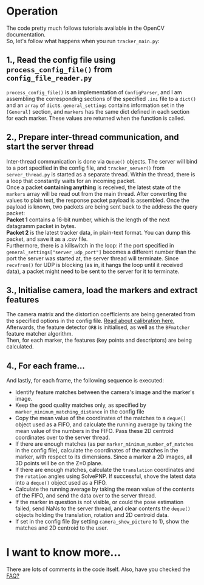 # Operation

The code pretty much follows tutorials available in the OpenCV documentation.  
So, let's follow what happens when you run `tracker_main.py`:  
## 1., Read the config file using `process_config_file()` from `config_file_reader.py`
`process_config_file()` is an implementation of `ConfigParser`, and I am assembling the corresponding sections of the specified `.ini` file to a `dict()` and an `array` of `dict`s. `general_settings` contains information set in the `[General]` section, and `markers` has the same dict defined in each section for each marker. These values are returned when the function is called. 

##  2., Prepare inter-thread communication, and start the server thread
Inter-thread communication is done via `Queue()` objects. The server will bind to a port specified in the config file, and `tracker_server()` from `server_thread.py` is started as a separate thread. Within the thread, there is a loop that constantly waits for an incoming packet.  
Once a packet **containing anything** is received, the latest state of the `markers` array will be read out from the main thread. After converting the values to plain text, the response packet payload is assembled. Once the payload is known, two packets are being sent back to the address the query packet:  
**Packet 1** contains a 16-bit number, which is the length of the next datagramm packet in bytes.  
**Packet 2** is the latest tracker data, in plain-text format. You can dump this packet, and save it as a .csv file.  
Furthermore, there is a killswitch in the loop: if the port specified in `general_settings["server_udp_port"]` becomes a different number than the port the server was started at, the server thread will terminate. Since `recvfrom()` for UDP is blocking (as in, it hangs the loop until it received data), a packet might need to be sent to the server for it to terminate.

## 3., Initialise camera, load the markers and extract features
The camera matrix and the distortion coefficients are being generated from the specified options in the config file. [Read about calibration here.](CALIBRATION.md) Afterwards, the feature detector `ORB` is initialised, as well as the `BFmatcher` feature matcher algorithm.  
Then, for each marker, the features (key points and descriptors) are being calculated.

## 4., For each frame...
And lastly, for each frame, the following sequence is executed:
* Identify feature matches between the camera's image and the marker's image.
* Keep the good quality matches only, as specified by `marker_minimum_matching_distance` in the config file
* Copy the mean value of the coordinates of the matches to a `deque()` object used as a FIFO, and calculate the running average by taking the mean value of the numbers in the FIFO. Pass these 2D centroid coordinates over to the server thread.
* If there are enough matches (as per `marker_minimum_number_of_matches` in the config file), calculate the coordinates of the matches in the marker, with respect to its dimensions. Since a marker a 2D images, all 3D points will be on the Z=0 plane.
* If there are enough matches, calculate the `translation` coordinates and the `rotation` angles using SolvePNP. If successful, shove the latest data into a `deque()` object used as a FIFO.
* Calculate the running average by taking the mean value of the contents of the FIFO, and send the data over to the server thread.
* If the marker in question is not visible, or could the pose estimation failed, send NaNs to the server thread, and clear contents the `deque()` objects holding the translation, rotation and 2D centroid data.
* If set in the config file (by setting `camera_show_picture` to 1), show the matches and 2D centroid to the user.

# I want to know more...
There are lots of comments in the code itself. Also, have you checked the [FAQ?](FAQ.md)